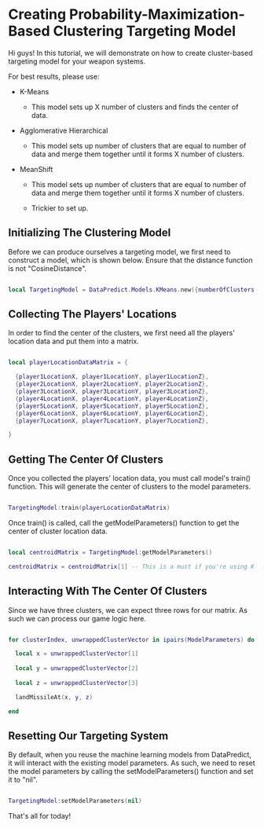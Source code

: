 # Creating Probability-Maximization-Based Clustering Targeting Model

Hi guys! In this tutorial, we will demonstrate on how to create cluster-based targeting model for your weapon systems.

For best results, please use:

* K-Means

  * This model sets up X number of clusters and finds the center of data.

* Agglomerative Hierarchical

  * This model sets up number of clusters that are equal to number of data and merge them together until it forms X number of clusters.

* MeanShift

  * This model sets up number of clusters that are equal to number of data and merge them together until it forms X number of clusters.
 
  * Trickier to set up.

## Initializing The Clustering Model

Before we can produce ourselves a targeting model, we first need to construct a model, which is shown below. Ensure that the distance function is not "CosineDistance".

```lua

local TargetingModel = DataPredict.Models.KMeans.new({numberOfClusters = 3, distanceFunction = "Euclidean"}) -- For this tutorial, we will assume that we have three missiles, so only three locations it can land.

```

## Collecting The Players' Locations

In order to find the center of the clusters, we first need all the players' location data and put them into a matrix.

```lua

local playerLocationDataMatrix = {

  {player1LocationX, player1LocationY, player1LocationZ},
  {player2LocationX, player2LocationY, player2LocationZ},
  {player3LocationX, player3LocationY, player3LocationZ},
  {player4LocationX, player4LocationY, player4LocationZ},
  {player5LocationX, player5LocationY, player5LocationZ},
  {player6LocationX, player6LocationY, player6LocationZ},
  {player7LocationX, player7LocationY, player7LocationZ},

}

```

## Getting The Center Of Clusters

Once you collected the players' location data, you must call model's train() function. This will generate the center of clusters to the model parameters.

```lua

TargetingModel:train(playerLocationDataMatrix)

```

Once train() is called, call the getModelParameters() function to get the center of cluster location data.

```lua

local centroidMatrix = TargetingModel:getModelParameters()

centroidMatrix = centroidMatrix[1] -- This is a must if you're using K-Means or Meanshift because they store the ModelParameters as a table of matrices.

```

## Interacting With The Center Of Clusters

Since we have three clusters, we can expect three rows for our matrix. As such we can process our game logic here.

```lua

for clusterIndex, unwrappedClusterVector in ipairs(ModelParameters) do

  local x = unwrappedClusterVector[1]
  
  local y = unwrappedClusterVector[2]
  
  local z = unwrappedClusterVector[3]

  landMissileAt(x, y, z)

end

```

## Resetting Our Targeting System

By default, when you reuse the machine learning models from DataPredict, it will interact with the existing model parameters. As such, we need to reset the model parameters by calling the setModelParameters() function and set it to "nil".

```lua

TargetingModel:setModelParameters(nil)

```

That's all for today!
